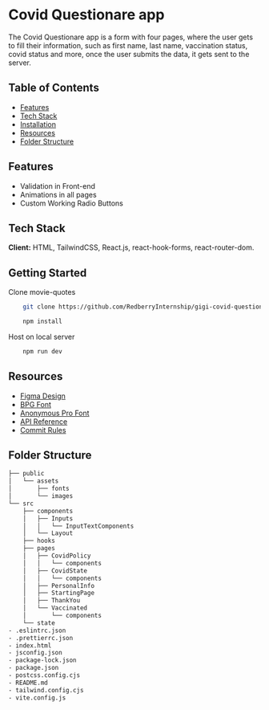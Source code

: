 
# Covid Questionare app

The Covid Questionare app is a form with four pages, where the user gets to fill their
information, such as first name, last name, vaccination status, covid status and more,
once the user submits the data, it gets sent to the server.

## Table of Contents
* [Features](#features)
* [Tech Stack](#tech-stack)
* [Installation](#getting-started)
* [Resources](#resources)
* [Folder Structure](#folder-structure)

## Features

- Validation in Front-end
- Animations in all pages
- Custom Working Radio Buttons


## Tech Stack

**Client:** HTML, TailwindCSS, React.js, react-hook-forms, react-router-dom.

## Getting Started

Clone movie-quotes

```bash
    git clone https://github.com/RedberryInternship/gigi-covid-questionare.git
```

```bash
    npm install
```

Host on local server

```bash
    npm run dev
```

    
## Resources

 - [Figma Design](https://www.figma.com/file/56t2BI25FcD0LAIjR4GVkQ/%E1%83%99%E1%83%98%E1%83%97%E1%83%AE%E1%83%95%E1%83%90%E1%83%A0%E1%83%98?t=HiU8VIF1Vd70GGPX-0t=6OEPODjyXmwpFglz-0)
 - [BPG Font](https://fonts.ge/ka/font/13/BPG-Arial)
 - [Anonymous Pro Font](https://fonts.google.com/specimen/Anonymous+Pro)
 - [API Reference](https://covid19.devtest.ge/api-specs)
 - [Commit Rules](https://redberry.gitbook.io/resources/other/git-is-semantikuri-komitebi)


## Folder Structure
```bash
├── public
│   └── assets
│       ├── fonts
│       └── images
└── src
    ├── components
    │   ├── Inputs
    │   │   └── InputTextComponents
    │   └── Layout
    ├── hooks
    ├── pages
    │   ├── CovidPolicy
    │   │   └── components
    │   ├── CovidState
    │   │   └── components
    │   ├── PersonalInfo
    │   ├── StartingPage
    │   ├── ThankYou
    │   └── Vaccinated
    │       └── components
    └── state
- .eslintrc.json
- .prettierrc.json
- index.html
- jsconfig.json
- package-lock.json
- package.json
- postcss.config.cjs
- README.md
- tailwind.config.cjs
- vite.config.js

```



